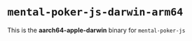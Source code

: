 # `mental-poker-js-darwin-arm64`

This is the **aarch64-apple-darwin** binary for `mental-poker-js`
